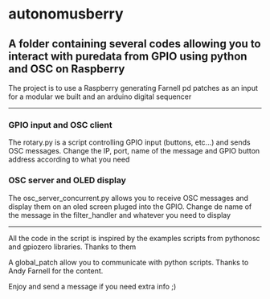 # autonomusberry
## A folder containing several codes allowing you to interact with puredata from GPIO using python and OSC on Raspberry


The project is to use a Raspberry generating Farnell pd patches as an input for a modular we built and an arduino digital sequencer 

------------------------

### GPIO input and OSC client
The rotary.py is a script controlling GPIO input (buttons, etc...) and sends OSC messages. Change the IP, port, name of the message and GPIO button address according to what you need

### OSC server and OLED display
The osc_server_concurrent.py allows you to receive OSC messages and display them on an oled screen pluged into the GPIO. Change de name of the message in the filter_handler and whatever you need to display

--------------------

All the code in the script is inspired by the examples scripts from pythonosc and gpiozero libraries. Thanks to them

A global_patch allow you to communicate with python scripts. Thanks to Andy Farnell for the content.

Enjoy and send a message if you need extra info ;)

